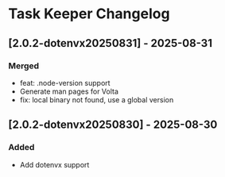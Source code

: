 <!-- Keep a Changelog guide -> https://keepachangelog.com -->

# Task Keeper Changelog

## [2.0.2-dotenvx20250831] - 2025-08-31

### Merged 

- feat: .node-version support
- Generate man pages for Volta
- fix: local binary not found, use a global version

## [2.0.2-dotenvx20250830] - 2025-08-30

### Added
- Add dotenvx support
